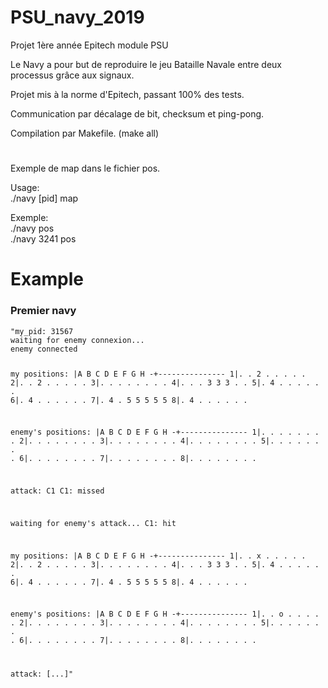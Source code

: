 # PSU_navy_2019

Projet 1ère année Epitech module PSU

Le Navy a pour but de reproduire le jeu Bataille Navale entre deux processus grâce aux signaux.

Projet mis à la norme d'Epitech, passant 100% des tests.


Communication par décalage de bit, checksum et ping-pong.

Compilation par Makefile. (make all)
<h1></h1>
Exemple de map dans le fichier pos.<br>

Usage:<br>
./navy [pid] map

Exemple:<br>
./navy pos<br>
./navy 3241 pos

# Example
<h3>Premier navy</h3>
<code>"my_pid: 31567
waiting for enemy connexion...
enemy connected

my positions:
 |A B C D E F G H
-+---------------
1|. . 2 . . . . .
2|. . 2 . . . . .
3|. . . . . . . .
4|. . . 3 3 3 . .
5|. 4 . . . . . .
6|. 4 . . . . . .
7|. 4 . 5 5 5 5 5
8|. 4 . . . . . .

enemy's positions:
 |A B C D E F G H
-+---------------
1|. . . . . . . .
2|. . . . . . . .
3|. . . . . . . .
4|. . . . . . . .
5|. . . . . . . .
6|. . . . . . . .
7|. . . . . . . .
8|. . . . . . . .

attack: C1
C1: missed

waiting for enemy's attack...
C1: hit

my positions:
 |A B C D E F G H
-+---------------
1|. . x . . . . .
2|. . 2 . . . . .
3|. . . . . . . .
4|. . . 3 3 3 . .
5|. 4 . . . . . .
6|. 4 . . . . . .
7|. 4 . 5 5 5 5 5
8|. 4 . . . . . .

enemy's positions:
 |A B C D E F G H
-+---------------
1|. . o . . . . .
2|. . . . . . . .
3|. . . . . . . .
4|. . . . . . . .
5|. . . . . . . .
6|. . . . . . . .
7|. . . . . . . .
8|. . . . . . . .

attack: 
[...]"</code>
